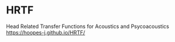 # HRTF


Head Related Transfer Functions for Acoustics and Psycoacoustics
https://hoopes-j.github.io/HRTF/
